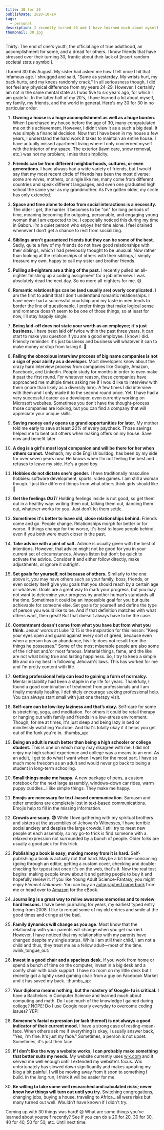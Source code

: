 ```yaml
---
title: 30 for 30
publishDate: 2020-10-14
tags:
  - personal
description: I recently turned 30 and I have learned much about myself in the last few years. Here are 30 things for 30 years.
thumbnail: 30.jpg
---
```


Thirty: The end of one's youth, the official age of true adulthood, an accomplishment for some, and a dread for others. I know friends that have stressed over their turning 30, frantic about their lack of [insert random societal status symbol].

I turned 30 this August. My sister had asked me how I felt once I hit that infamous age. I shrugged and said, "Same as yesterday. My wrists hurt, my back hurts, and my knees randomly crack." In all seriousness though, I did not feel any physical difference from my years 24-29. However, I certainly am not in the same mental state as I was five to six years ago, for which I am grateful. In the latter half of my 20's, I have learned a lot about myself, my family, my friends, and the world in general. Here's my 30 for 30 in no particular order.

1. **Owning a house is a huge accomplishment as well as a huge burden.** When I purchased my house before the age of 30, many congratulated me on this achievement. However, I didn’t view it as a such a big deal. It was simply a financial decision. Now that I have been in my house a few years, I understand the hard work it takes to maintain an entire house. I have actually missed apartment living where I only concerned myself with the interior of my space. The exterior (lawn care, snow removal, etc.) was not my problem; I miss that simplicity.

1. **Friends can be from different neighborhoods, cultures, or even generations.** I have always had a wide variety of friends, but I would say that my most recent circle of friends has been the most diverse: some are wives, mothers, or single like me, many come from different countries and speak different languages, and even one graduated high school the same year as my grandmother. As I’ve gotten older, my circle has only extended.

1. **Space and time alone to detox from social interactions is a necessity.** The older I get, the harder it becomes to be "on" for long periods of time, meaning becoming the outgoing, personable, and engaging young woman that I am expected to be. I especially noticed this during my time in Gabon. I’m a quiet person who enjoys her time alone. I feel drained whenever I don’t get a chance to rest from socializing.

1. **Siblings aren't guaranteed friends but they can be some of the best.** Sadly, quite a few of my friends do not have good relationships with their siblings, which I had previously thought to be unusual. Now rather than looking at the relationships of others with their siblings, I simply treasure my own, happy to call my sister and brother friends.

1. **Pulling all-nighters are a thing of the past.** I recently pulled an all-nighter finishing up a coding assignment for a job interview. I was absolutely dead the next day. So no more all-nighters for me. :sweat_smile:

1. **Romantic relationships can be (and usually are) overly complicated.** I am the first to admit that I don't understand romantic relationships. I have never had a successful courtship and my taste in men tends to border the line of questionable. I prefer things that make logical sense and romance doesn’t seem to be one of those things, so at least for now, I’ll stay happily single.

1. **Being laid-off does not state your worth as an employee; it's just business.** I have been laid off twice within the past three years. It can start to make you question if you are a good employee. I know I did. Friendly reminder: it's just business and business will whatever it can to make money or stop from losing it. :shrug:

1. **Failing the obnoxious interview process of big name companies is not a sign of your ability as a developer.** Most developers know about the crazy hard interview process from companies like Google, Amazon, Facebook, and LinkedIn. People study for months in order to even make it past the first round. For whatever reason, these companies have approached me multiple times asking me if I would like to interview with them (more than likely as a diversity hire). A few times I did interview with them and I only made it to the second round once. Yet, I have had a very successful career as a developer, even currently working on Microsoft websites. Sometimes you don’t have the thought-process those companies are looking, but you can find a company that will appreciate your unique skills.

1. **Saving money early opens up grand opportunities for later.** My mother told me early to save at least 20% of every paycheck. Those savings helped me to beat out others when making offers on my house. Save now and benefit later.

1. **A dog is a girl's most loyal companion and will be there for her when others cannot.** Meshach, my olde English bulldog, has been by my side for over seven years now. He knows when I’m not feeling the best and refuses to leave my side. He's a good boy.

1. **Hobbies do not dictate one's gender.** I have traditionally masculine hobbies: software development, sports, video games. I am still a woman though. I just like different things from what others think girls should like. :shrug:

1. **Get the feelings _OUT!_** Holding feelings inside is not good, so get them out in a healthy way: writing them out, talking them out, dancing them out, whatever works for you. Just don’t let them settle.

1. **Sometimes it's better to leave old, close relationships behind.** Friends come and go. People change. Relationships morph for better or for worse. If things change for the worse, it's best to leave people behind, even if you both were much closer in the past.

1. **Take advice with a pint of salt.** Advice is usually given with the best of intentions. However, that advice might not be good for you in your current set of circumstances. Always listen but don’t be quick to activate the advice. Consider it and either follow directly, make adjustments, or ignore it outright.

1. **Set goals for yourself, not because of others.** Similarly to the one above it, you may have others such as your family, boss, friends, or even society itself give you goals that you should reach by a certain age or whatever. Goals are a great way to mark your progress, but you may not want to determine your progress by another human’s standards all the time. Sometimes it could be an impossible goal for you but quite achievable for someone else. Set goals for yourself and define the type of person you would like to be. And if that definition matches with what others want, then great! But that doesn’t always have to be the case.

1. **Contentment doesn't come from what you have but from what you think.** Jesus' words at Luke 12:15 is the inspiration for this lesson: "Keep your eyes open and guard against every sort of greed, because even when a person has an abundance, his life does not result from the things he possesses." Some of the most miserable people are also some of the richest and/or most famous. Material things, fame, and the like are not what bring true and lasting happiness. So, I try to keep a simple life and do my best in following Jehovah's laws. This has worked for me and I’m pretty content with life.

1. **Getting professional help can lead to gaining a form of normalcy.** Mental instability had been a staple in my life for years. Thankfully, I found a good combination of treatment from professionals and I am finally mentally healthy. I definitely encourage seeking professional help. You can always start small with just one therapy visit.

1. **Self-care can be low-key laziness and that’s okay.** Self-care for some is stretching, yoga, and meditation. For others it could be retail therapy or hanging out with family and friends in a low-stress environment. Though, for me at times, it's just sleep and being lazy in bed or mindlessly watching YouTube. And that's totally okay if it helps you get out of the funk you're in. :thumbs_up:

1. **Being an adult is much better than being a high schooler or college student.** This is one on which many may disagree with me. I did not enjoy my high school experience and college was a means to an end. As an adult, I get to do what I want when I want for the most part. I have so much more freedom as an adult and would never go back to being a student in long-term schooling.

1. **Small things make me happy.** A new package of pens, a custom notebook for the next large assembly, windows-down car rides, warm puppy cuddles...I like simple things. They make me happy.

1. **Emojis are necessary for text-based communication.** Sarcasm and other emotions are completely lost in text-based communications. Emojis help to fill in the missing information.

1. **Crowds are scary. :sweat:** While I love gathering with my spiritual brothers and sisters at the assemblies of Jehovah’s Witnesses, I have terrible social anxiety and despise the large crowds. I still try to meet new people at each assembly, so my go-to trick is find someone with a relaxed expression not surrounded by a bunch of people. Older folks are usually a good pick for this trick.

1. **Publishing a book is easy; making money from it is hard.** Self-publishing a book is actually not that hard. Maybe a bit time-consuming (going through an editor, getting a custom cover, checking and double-checking for typos) but once it's on the web, that's it. Now the real test begins: making people know about it and getting people to buy it and hopefully review it. If you like Young Adult Science-Fantasy, you might enjoy _Element Unknown_. You can buy an [autographed paperback](/book/element-unknown) from me or head over to [Amazon](http://amzn.to/2vSpcxR) for the eBook.

1. **Journaling is a great way to relive awesome memories and to review hard lessons.** I have been journaling for years, my earliest typed entry being from 2008. I like to reread some of my old entries and smile at the good times and cringe at the bad.

1. **Family dynamics will change as you age.** Most know that the relationship with your parents will change when you get married. However, I have noticed that my relationship with my parents have changed despite my single status. While I am still their child, I am not a child and thus, they treat me as a fellow adult—most of the time. :wink_tongue_out:

1. **Invest in a good chair and a spacious desk.** If you work from home or spend a bunch of time on the computer, invest in a big desk and a comfy chair with back support. I have no room on my little desk but I recently got a lightly used gaming chair from a guy on Facebook Market and it has saved my back. :thumbs_up:

1. **Your diploma means nothing, but the mastery of Google-fu is critical.** I have a Bachelors in Computer Science and learned much about computing and math. Do I use much of the knowledge I gained during college? NOPE! Do I use Google nearly everyday to overcome coding issues? YEP!

1. **Someone's facial expression (or lack thereof) is not always a good indicator of their current mood.** I have a strong case of resting-mean-face. When others ask me if everything is okay, I usually answer back, "Yes, I'm fine. It's just my face." Sometimes, a person is not upset. Sometimes, it's just their face.

1. **If I don't like the way a website works, I can probably make something that better suits my needs.** My website currently uses [wix.com](https://www.wix.com) and it served me well enough until I extended my website's focus. Wix unfortunately has slowed down significantly and makes updating my blog a bit painful. I will be moving away from it soon to something I build. In the long run, I think it will be easier for me.

1. **Be willing to take some well researched and calculated risks; never know how things will turn out until you try.** Switching congregations, changing jobs, buying a house, traveling to Africa...all were risks but many turned out well. Wouldn’t have known if I didn't try.

Coming up with 30 things was hard! :sweat_smile: What are some things you've learned about yourself recently? See if you can do a 20 for 20, 30 for 30, 40 for 40, 50 for 50, etc. Until next time.
